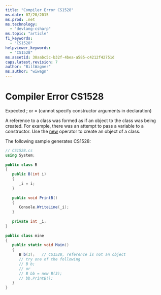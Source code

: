 ```yaml
---
title: "Compiler Error CS1528"
ms.date: 07/20/2015
ms.prod: .net
ms.technology: 
  - "devlang-csharp"
ms.topic: "article"
f1_keywords: 
  - "CS1528"
helpviewer_keywords: 
  - "CS1528"
ms.assetid: 38aabc5c-b32f-4bea-a585-c4212f42751d
caps.latest.revision: 7
author: "BillWagner"
ms.author: "wiwagn"
---
```

# Compiler Error CS1528
Expected ; or = (cannot specify constructor arguments in declaration)  
  
 A reference to a class was formed as if an object to the class was being created. For example, there was an attempt to pass a variable to a constructor. Use the [new](../../csharp/language-reference/keywords/new.md) operator to create an object of a class.  
  
 The following sample generates CS1528:  
  
```csharp  
// CS1528.cs  
using System;  
  
public class B  
{  
   public B(int i)  
   {  
      _i = i;  
   }  
  
   public void PrintB()  
   {  
      Console.WriteLine(_i);  
   }  
  
   private int _i;  
}  
  
public class mine  
{  
   public static void Main()  
   {  
      B b(3);   // CS1528, reference is not an object  
      // try one of the following  
      // B b;  
      // or  
      // B bb = new B(3);  
      // bb.PrintB();  
   }  
}  
```
